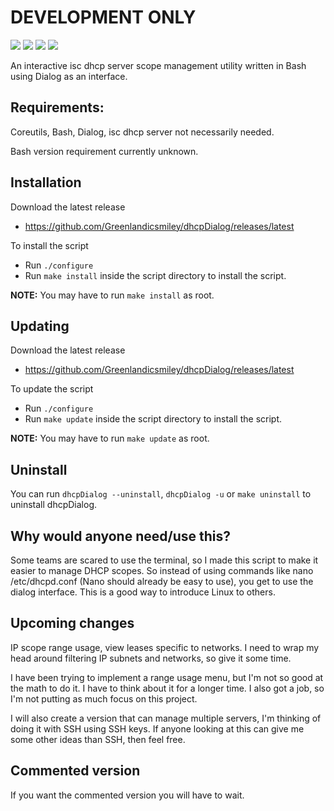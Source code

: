 # DEVELOPMENT ONLY
<a href="./LICENSE"><img src="https://img.shields.io/github/license/Greenlandicsmiley/dhcpDialog?color=Green&style=flat-square"></a>
<a href="https://github.com/Greenlandicsmiley/dhcpDialog/releases"><img src="https://img.shields.io/github/v/tag/Greenlandicsmiley/dhcpDialog?color=Green&label=version&style=flat-square"></a>
<img src="https://img.shields.io/github/languages/top/Greenlandicsmiley/dhcpDialog?color=Green&style=flat-square">
<img src="https://img.shields.io/github/last-commit/Greenlandicsmiley/dhcpDialog/main?color=Green&style=flat-square"> 

An interactive isc dhcp server scope management utility written in Bash using Dialog as an interface.

## Requirements:

Coreutils, Bash, Dialog, isc dhcp server not necessarily needed.

Bash version requirement currently unknown.

## Installation

Download the latest release
- https://github.com/Greenlandicsmiley/dhcpDialog/releases/latest

To install the script
- Run `./configure`
- Run `make install` inside the script directory to install the script.

**NOTE:** You may have to run `make install` as root.

## Updating

Download the latest release
- https://github.com/Greenlandicsmiley/dhcpDialog/releases/latest

To update the script
- Run `./configure`
- Run `make update` inside the script directory to install the script.

**NOTE:** You may have to run `make update` as root.

## Uninstall

You can run `dhcpDialog --uninstall`, `dhcpDialog -u` or `make uninstall` to uninstall dhcpDialog.

## Why would anyone need/use this?

Some teams are scared to use the terminal, so I made this script to make it easier to manage DHCP scopes. So instead of using commands like nano /etc/dhcpd.conf (Nano should already be easy to use), you get to use the dialog interface. This is a good way to introduce Linux to others.

## Upcoming changes

IP scope range usage, view leases specific to networks. I need to wrap my head around filtering IP subnets and networks, so give it some time.

I have been trying to implement a range usage menu, but I'm not so good at the math to do it. I have to think about it for a longer time. I also got a job, so I'm not putting as much focus on this project.

I will also create a version that can manage multiple servers, I'm thinking of doing it with SSH using SSH keys. If anyone looking at this can give me some other ideas than SSH, then feel free.

## Commented version

If you want the commented version you will have to wait.
